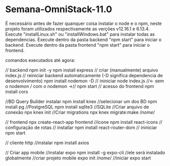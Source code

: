 # Semana-OmniStack-11.0

É necessário antes de fazer quanquer coisa instalar o node e o npm, neste projeto foram utilizados respectivamente as verções v12.16.1 e 6.13.4.
Execute "installLinux.sh" ou "installWindows.bat" para instalar todas as dependencias.
Execute dentro da pasta backend "npm start" para iniciar o backend.
Execute dentro da pasta frontend "npm start" para iniciar o frontend.

comandos executados até agora:

// backend
	npm init -y
	npm install express
	// criar (manualmente) arquivo index.js
	// reiniciar backend automaticamente (-D significa dependencia de desenvolvimento)
		npm install nodemon -D
	// ininiciar
		node index.js //<- sem o nodemon / com o nodemon ->// npm start
	// acesso do frontend
		npm install cors


//BD Query Builder instalar
	npm install knex
		//selecionar um dos BD
		npm install pg //PostgreSQL
		npm install sqlite3 //SQLite
	//Criar arquivo de conexão
		npx knex init
	//Criar migrations
		npx knex migrate:make /*nome*/


// frontend
	npx create-react-app frontend
	//icone
	npm install react-icons
	// configuração de rotas
		// installar
			npm install react-router-dom
	// ininiciar
	npm start


// cliente http
	//instalar
		npm install axios

		



// Criar app mobile
	//instalar expo
		npm install -g expo-cli
			//ele será instalado globalmente
	//criar projeto mobile
		expo init /*nome*/
	//iniciar
		expo start